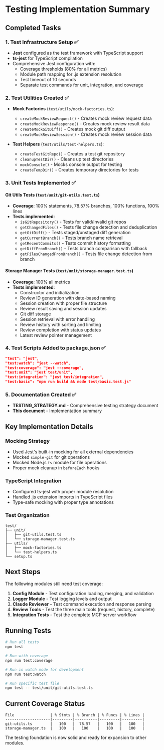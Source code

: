 # Testing Implementation Summary

## Completed Tasks

### 1. Test Infrastructure Setup ✅
- **Jest** configured as the test framework with TypeScript support
- **ts-jest** for TypeScript compilation
- Comprehensive Jest configuration with:
  - Coverage thresholds (80% for all metrics)
  - Module path mapping for .js extension resolution
  - Test timeout of 10 seconds
  - Separate test commands for unit, integration, and coverage

### 2. Test Utilities Created ✅
- **Mock Factories** (`test/utils/mock-factories.ts`):
  - `createMockReviewRequest()` - Creates mock review request data
  - `createMockReviewResponse()` - Creates mock review result data
  - `createMockGitDiff()` - Creates mock git diff output
  - `createMockReviewSession()` - Creates mock review session data

- **Test Helpers** (`test/utils/test-helpers.ts`):
  - `createTestGitRepo()` - Creates a test git repository
  - `cleanupTestDir()` - Cleans up test directories
  - `mockConsole()` - Mocks console output for testing
  - `createTempDir()` - Creates temporary directories for tests

### 3. Unit Tests Implemented ✅

#### Git Utils Tests (`test/unit/git-utils.test.ts`)
- **Coverage**: 100% statements, 78.57% branches, 100% functions, 100% lines
- **Tests implemented**:
  - `isGitRepository()` - Tests for valid/invalid git repos
  - `getChangedFiles()` - Tests file change detection and deduplication
  - `getGitDiff()` - Tests staged/unstaged diff generation
  - `getCurrentBranch()` - Tests branch name retrieval
  - `getRecentCommits()` - Tests commit history formatting
  - `getDiffFromBranch()` - Tests branch comparison with fallback
  - `getFilesChangedFromBranch()` - Tests file change detection from branch

#### Storage Manager Tests (`test/unit/storage-manager.test.ts`)
- **Coverage**: 100% all metrics
- **Tests implemented**:
  - Constructor and initialization
  - Review ID generation with date-based naming
  - Session creation with proper file structure
  - Review result saving and session updates
  - Git diff storage
  - Session retrieval with error handling
  - Review history with sorting and limiting
  - Review completion with status updates
  - Latest review pointer management

### 4. Test Scripts Added to package.json ✅
```json
"test": "jest",
"test:watch": "jest --watch",
"test:coverage": "jest --coverage",
"test:unit": "jest test/unit",
"test:integration": "jest test/integration",
"test:basic": "npm run build && node test/basic.test.js"
```

### 5. Documentation Created ✅
- **TESTING_STRATEGY.md** - Comprehensive testing strategy document
- **This document** - Implementation summary

## Key Implementation Details

### Mocking Strategy
- Used Jest's built-in mocking for all external dependencies
- Mocked `simple-git` for git operations
- Mocked Node.js `fs` module for file operations
- Proper mock cleanup in `beforeEach` hooks

### TypeScript Integration
- Configured ts-jest with proper module resolution
- Handled .js extension imports in TypeScript files
- Type-safe mocking with proper type annotations

### Test Organization
```
test/
├── unit/
│   ├── git-utils.test.ts
│   └── storage-manager.test.ts
├── utils/
│   ├── mock-factories.ts
│   └── test-helpers.ts
└── setup.ts
```

## Next Steps

The following modules still need test coverage:

1. **Config Module** - Test configuration loading, merging, and validation
2. **Logger Module** - Test logging levels and output
3. **Claude Reviewer** - Test command execution and response parsing
4. **Review Tools** - Test the three main tools (request, history, complete)
5. **Integration Tests** - Test the complete MCP server workflow

## Running Tests

```bash
# Run all tests
npm test

# Run with coverage
npm run test:coverage

# Run in watch mode for development
npm run test:watch

# Run specific test file
npm test -- test/unit/git-utils.test.ts
```

## Current Coverage Status

```
File                | % Stmts | % Branch | % Funcs | % Lines |
--------------------|---------|----------|---------|---------|
git-utils.ts        |   100   |  78.57   |   100   |   100   |
storage-manager.ts  |   100   |   100    |   100   |   100   |
```

The testing foundation is now solid and ready for expansion to other modules.
